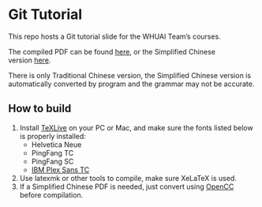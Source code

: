 # Git Tutorial

This repo hosts a Git tutorial slide for the WHUAI Team’s courses.

The compiled PDF can be found [here](source.pdf), or the Simplified Chinese version [here](source-sc.pdf).

There is only Traditional Chinese version, the Simplified Chinese version is automatically converted by program and the grammar may not be accurate.

## How to build

1. Install [TeXLive](https://www.tug.org/texlive/) on your PC or Mac, and make sure the fonts listed below is properly installed:
    - Helvetica Neue
    - PingFang TC
    - PingFang SC
    - [IBM Plex Sans TC](https://github.com/IBM/plex/tree/master/packages/plex-sans-tc/fonts)
2. Use latexmk or other tools to compile, make sure XeLaTeX is used.
3. If a Simplified Chinese PDF is needed, just convert using [OpenCC](https://github.com/BYVoid/OpenCC) before compilation.
